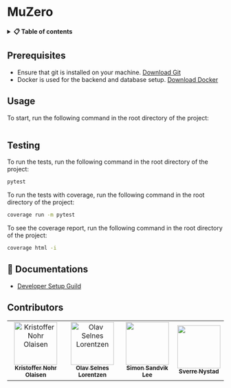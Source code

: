 # MuZero

<details> 
<summary><b>📋 Table of contents </b></summary>

- [MuZero](#muzero)
  - [Prerequisites](#prerequisites)
  - [Usage](#usage)
  - [Testing](#testing)
  - [📖 Documentations](#-documentations)
  - [Contributors](#contributors)

</details>

## Prerequisites
- Ensure that git is installed on your machine. [Download Git](https://git-scm.com/downloads)
- Docker is used for the backend and database setup. [Download Docker](https://www.docker.com/products/docker-desktop)


## Usage
To start, run the following command in the root directory of the project:
```bash

```


## Testing

To run the tests, run the following command in the root directory of the project:
```bash
pytest
```

To run the tests with coverage, run the following command in the root directory of the project:
```bash
coverage run -m pytest
```

To see the coverage report, run the following command in the root directory of the project:
```bash
coverage html -i
```

## 📖 Documentations

- [Developer Setup Guild](docs/manuals/developer_setup.md)



## Contributors


<table align="center">
  <tr>
    <td align="center">
        <a href="https://github.com/Knolaisen">
            <img src="https://github.com/Knolaisen.png?size=100" width="100px;" alt="Kristoffer Nohr Olaisen"/><br />
            <sub><b>Kristoffer Nohr Olaisen</b></sub>
        </a>
    </td>
    <td align="center">
        <a href="https://github.com/olavsl">
            <img src="https://github.com/olavsl.png?size=100" width="100px;" alt="Olav Selnes Lorentzen"/><br />
            <sub><b>Olav Selnes Lorentzen</b></sub>
        </a>
    </td>
    <td align="center">
      <a href="https://github.com/sandviklee">
          <img src="https://github.com/sandviklee.png?size=100" width="100px;"/><br />
          <sub><b>Simon Sandvik Lee</b></sub>
      </a>
    </td>
    <td align="center">
        <a href="https://github.com/SverreNystad">
            <img src="https://github.com/SverreNystad.png?size=100" width="100px;"/><br />
            <sub><b>Sverre Nystad</b></sub>
        </a>
    </td>
  </tr>
</table>
